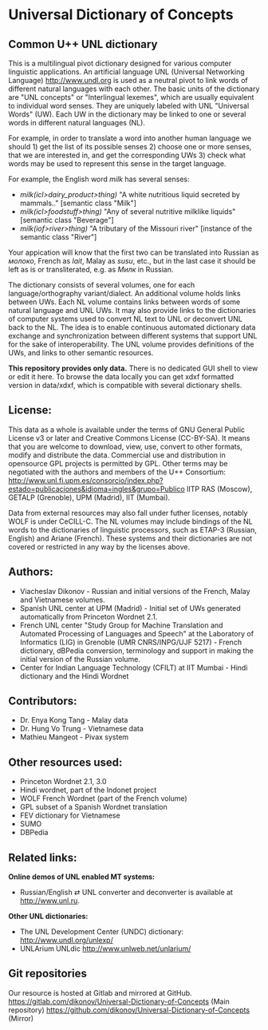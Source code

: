 Universal Dictionary of Concepts
================================
Common U++ UNL dictionary
-------------------------
This is a multilingual pivot dictionary designed for various computer linguistic applications. An artificial language UNL (Universal Networking Language) http://www.undl.org is used as a neutral pivot to link words of different natural languages with each other. The basic units of the dictionary are "UNL concepts" or "Interlingual lexemes", which are usually equivalent to individual word senses. They are uniquely labeled with UNL "Universal Words" (UW). Each UW in the dictionary may be linked to one or several words in different natural languages (NL). 

For example, in order to translate a word into another human language we should 1) get the list of its possible senses 2) choose one or more senses, that we are interested in, and get the corresponding UWs  3) check what words may be used to represent this sense in the target language.

For example, the English word *milk* has several senses: 
- *milk(icl>dairy_product>thing)*  "A white nutritious liquid secreted by mammals.." [semantic class "Milk"] 
- *milk(icl>foodstuff>thing)* "Any of several nutritive milklike liquids" [semantic class "Beverage"]
- *milk(iof>river>thing)* "A tributary of the Missouri river" [instance of the semantic class "River"]

Your appication will know that the first two can be translated into Russian as *молоко*, French as *lait*, Malay as *susu*, etc., but in the last case it should be left as is or transliterated, e.g. as *Милк* in Russian.

The dictionary consists of several volumes, one for each language/orthography variant/dialect. An additional volume holds links between UWs.
Each NL volume contains links between words of some natural language and UNL UWs. It may also provide links to the dictionaries of computer systems used to convert NL text to UNL or deconvert UNL back to the NL. The idea is to enable continuous automated dictionary data exchange and synchronization between different systems that support UNL for the sake of interoperability. The UNL volume provides definitions of the UWs, and links to other semantic resources.

**This repository provides only data.** There is no dedicated GUI shell to view or edit it here. To browse the data locally you can get xdxf formatted version in data/xdxf, which is compatible with several dictionary shells.


License:
--------
This data as a whole is available under the terms of GNU General Public License v3 or later and Creative Commons License (CC-BY-SA). It means that you are welcome to download, view, use, convert to other formats, modify and distribute the data. Commercial use and distribution in opensource GPL projects is permitted by GPL. Other terms may be negotiated with the authors and members of the U++ Consortium: http://www.unl.fi.upm.es/consorcio/index.php?estado=publicaciones&idioma=ingles&grupo=Publico
IITP RAS (Moscow), GETALP (Grenoble), UPM (Madrid), IIT (Mumbai).

Data from external resources may also fall under futher licenses, notably WOLF is under CeCILL-C. The NL volumes may include bindings of the NL words to the dictionaries of linguistic processors, such as ETAP-3 (Russian, English) and Ariane (French). These systems and their dictionaries are not covered or restricted in any way by the licenses above.



Authors:
--------
- Viacheslav Dikonov - Russian and initial versions of the French, Malay and Vietnamese volumes.
- Spanish UNL center at UPM (Madrid) - Initial set of UWs generated automatically from Princeton Wordnet 2.1.
- French UNL center "Study Group for Machine Translation and Automated Processing of Languages and Speech" at the Laboratory of Informatics (LIG) in Grenoble (UMR CNRS/INPG/UJF 5217) - French dictionary, dBPedia conversion, terminology and support in making the initial version of the Russian volume.
- Center for Indian Language Technology (CFILT) at IIT Mumbai - Hindi dictionary and the Hindi Wordnet

Contributors:
------------
- Dr. Enya Kong Tang - Malay data
- Dr. Hung Vo Trung - Vietnamese data
- Mathieu Mangeot - Pivax system


Other resources used:
---------------------
- Princeton Wordnet 2.1, 3.0
- Hindi wordnet, part of the Indonet project
- WOLF French Wordnet (part of the French volume)
- GPL subset of a Spanish Wordnet translation
- FEV dictionary for Vietnamese
- SUMO
- DBPedia


Related links:
--------------
**Online demos of UNL enabled MT systems:**
- Russian/English ⇄ UNL converter and deconverter is available at http://www.unl.ru.

**Other UNL dictionaries:**
- The UNL Development Center (UNDC) dictionary: http://www.undl.org/unlexp/
- UNLArium UNLdic http://www.unlweb.net/unlarium/


Git repositories
----------------
Our resource is hosted at Gitlab and mirrored at GitHub.
https://gitlab.com/dikonov/Universal-Dictionary-of-Concepts (Main repository)
https://github.com/dikonov/Universal-Dictionary-of-Concepts (Mirror)
